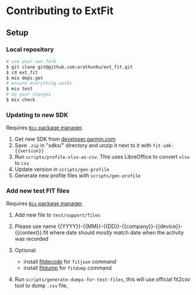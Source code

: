 # Contributing to ExtFit

## Setup

### Local repository

```sh
# use your own fork 
$ git clone git@github.com:arathunku/ext_fit.git
$ cd ext_fit
$ mix deps.get
# ensure everything works
$ mix test 
# do your changes
$ mix check
```

### Updating to new SDK

Requires [`Nix` package manager](https://nixos.org/).

1. Get new SDK from [developer.garmin.com](https://developer.garmin.com/fit/download/)
1. Save `.zip` in "sdks/" directory and unzip it next to it with `fit-sdk-{{version}}`
1. Run `scripts/profile-xlsx-as-csv`. This uses LibreOffice to convert `xlsx` to `csv`
1. Update version in `scripts/gen-profile`
1. Generate new profile files with `scripts/gen-profile`

### Add new test FIT files

Requires [`Nix` package manager](https://nixos.org/).

1. Add new file to `test/support/files`
1. Please use name {{YYYY}}-{{MM}}-{{DD}}-{{company}}-{{device}}-{{context}}.fit where date
  should _mostly_ match date when the activity was recorded
1. Optional:
    - install [fitdecode](https://github.com/polyvertex/fitdecode) for `fitjson` command
    - install [fitdump](https://github.com/dtcooper/python-fitparse) for `fitdump` command

1. Run `scripts/generate-dumps-for-test-files`, this will use official fit2csv tool to dump `.csv` file,
